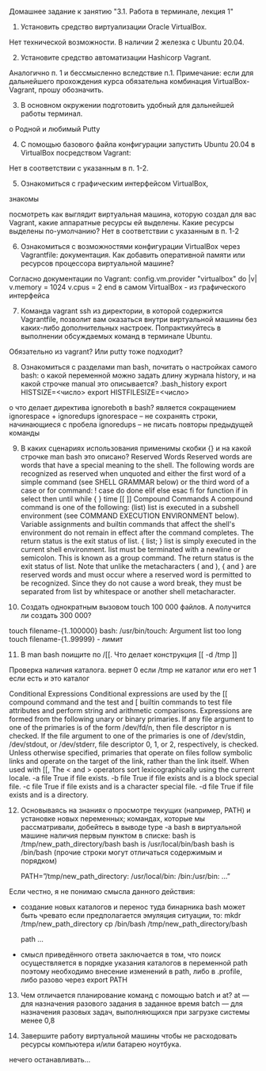 Домашнее задание к занятию "3.1. Работа в терминале, лекция 1"

1.	Установить средство виртуализации Oracle VirtualBox.

  Нет технической возможности. В наличии 2 железка с Ubuntu 20.04.

2.	Установите средство автоматизации Hashicorp Vagrant.

  Аналогично п. 1 и бессмысленно вследствие п.1.
    Примечание: если для дальнейшего прохождения курса обязательна комбинация VirtualBox-Vagrant, прошу обозначить.

3.	В основном окружении подготовить удобный для дальнейшей работы терминал.

  o	Родной и любимый Putty

4.	С помощью базового файла конфигурации запустить Ubuntu 20.04 в VirtualBox посредством Vagrant:

  Нет в соответствии с указанным в п. 1-2. 

5.	Ознакомиться с графическим интерфейсом VirtualBox, 
  
  знакомы

посмотреть как выглядит виртуальная машина, которую создал для вас Vagrant, какие аппаратные ресурсы ей выделены. Какие ресурсы выделены по-умолчанию?
Нет в соответствии с указанным в п. 1-2

6.	Ознакомиться с возможностями конфигурации VirtualBox через Vagrantfile: документация. Как добавить оперативной памяти или ресурсов процессора виртуальной машине?

  Согласно документации по Vagrant:
      config.vm.provider "virtualbox" do |v|
          v.memory = 1024
          v.cpus = 2
      end
  в самом VirtualBox - из графического интерфейса

7.	Команда vagrant ssh из директории, в которой содержится Vagrantfile, позволит вам оказаться внутри виртуальной машины без каких-либо дополнительных настроек. Попрактикуйтесь в выполнении обсуждаемых команд в терминале Ubuntu.

  Обязательно из vagrant? Или putty тоже подходит?

8.	Ознакомиться с разделами man bash, почитать о настройках самого bash:
  o	какой переменной можно задать длину журнала history, и на какой строчке manual это описывается?
    .bash_history
    export HISTSIZE=<число>
    export HISTFILESIZE=<число>

  o	что делает директива ignoreboth в bash?
    является сокращением ignorespace + ignoredups
      ignorespace – не сохранять строки, начинающиеся с пробела
      ignoredups  – не писать повторы предыдущей команды

9.	В каких сценариях использования применимы скобки {} и на какой строчке man bash это описано?
  Reserved Words
  Reserved words are words that have a special meaning to the shell. The following words are recognized as reserved when unquoted and either the first word of a simple command (see SHELL GRAMMAR below) or the third word of a case or for command: 
  ! case do done elif else esac fi for function if in select then until while { } time [[ ]] 
  Compound Commands 
  A compound command is one of the following: 
  (list) 
  list is executed in a subshell environment (see COMMAND EXECUTION ENVIRONMENT below). Variable assignments and builtin commands that affect the shell's environment do not remain in effect after the command completes. The return status is the exit status of list. 
  { list; } 
  list is simply executed in the current shell environment. list must be terminated with a newline or semicolon. This is known as a group command. The return status is the exit status of list. Note that unlike the metacharacters ( and ), { and } are reserved words and must occur where a reserved word is permitted to be recognized. Since they do not cause a word break, they must be separated from list by whitespace or another shell metacharacter. 

10.	Создать однократным вызовом touch 100 000 файлов. А получится ли создать 300 000?

  touch filename-{1..100000}
  bash: /usr/bin/touch: Argument list too long
  touch filename-{1..99999} - лимит

11.	В man bash поищите по /\[\[. Что делает конструкция [[ -d /tmp ]]

  Проверка наличия каталога.
    вернет 0 если /tmp не каталог или его нет
    1 если есть и это каталог
 
  Conditional Expressions
  Conditional expressions are used by the [[ compound command and the test and [ builtin commands to test file attributes and perform string and arithmetic comparisons. Expressions are formed from the following unary or binary primaries. If any file argument to one of the primaries is of the form /dev/fd/n, then file descriptor n is checked. If the file argument to one of the primaries is one of /dev/stdin, /dev/stdout, or /dev/stderr, file descriptor 0, 1, or 2, respectively, is checked. 
  Unless otherwise specified, primaries that operate on files follow symbolic links and operate on the target of the link, rather than the link itself. 
  When used with [[, The < and > operators sort lexicographically using the current locale. 
  -a file 
  True if file exists. 
  -b file 
    True if file exists and is a block special file. 
  -c file 
    True if file exists and is a character special file. 
  -d file 
    True if file exists and is a directory. 

12.	Основываясь на знаниях о просмотре текущих (например, PATH) и установке новых переменных; командах, которые мы рассматривали, добейтесь в выводе type -a bash в виртуальной машине наличия первым пунктом в списке:
bash is /tmp/new_path_directory/bash
bash is /usr/local/bin/bash
bash is /bin/bash
(прочие строки могут отличаться содержимым и порядком)

    PATH=”/tmp/new_path_directory: /usr/local/bin: /bin:/usr/bin: …”

Если честно, я не понимаю смысла данного действия:
  - создание новых каталогов и перенос туда бинарника bash может быть чревато
    если предполагается эмуляция ситуации, то:
      mkdr /tmp/new_path_directory
      cp /bin/bash /tmp/new_path_directory/bash
      
      path ...

  - смысл приведённого ответа заключается в том, что поиск осуществляется в порядке указания каталогов в переменной path
    поэтому необходимо внесение изменений в path, либо в .profile, либо разово через export PATH 

13.	Чем отличается планирование команд с помощью batch и at?
    at     —  для назначения разового задания в заданное время
    batch — для назначения разовых задач, выполняющихся при загрузке системы менее 0,8

14.	Завершите работу виртуальной машины чтобы не расходовать ресурсы компьютера и/или батарею ноутбука.
  
  нечего останавливать...
  
  

